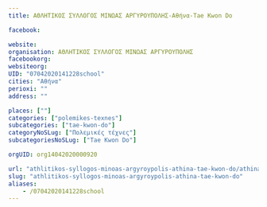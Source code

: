 ```yaml
---
title: ΑΘΛΗΤΙΚΟΣ ΣΥΛΛΟΓΟΣ ΜΙΝΩΑΣ ΑΡΓΥΡΟΥΠΟΛΗΣ-Αθήνα-Tae Kwon Do

facebook:

website:
organisation: ΑΘΛΗΤΙΚΟΣ ΣΥΛΛΟΓΟΣ ΜΙΝΩΑΣ ΑΡΓΥΡΟΥΠΟΛΗΣ
facebookorg:
websiteorg:
UID: "07042020141228school"
cities: "Αθήνα"
perioxi: ""
address: ""

places: [""]
categories: ["polemikes-texnes"]
subcategories: ["tae-kwon-do"]
categoryNoSLug: ["Πολεμικές τέχνες"]
subcategoriesNoSLug: ["Tae Kwon Do"]

orgUID: org14042020000920

url: "athlitikos-syllogos-minoas-argyroypolis-athina-tae-kwon-do/athina//"
slug: "athlitikos-syllogos-minoas-argyroypolis-athina-tae-kwon-do"
aliases:
    - /07042020141228school
---
```





